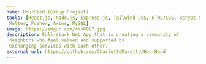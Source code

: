 ```yaml
---
name: HourHood (Group Project)
tools: [React.js, Node.js, Express.js, Tailwind CSS, HTML/CSS, Bcrypt & JWT,
 Multer, Pusher, Axios, MySQL]
image: https://imgur.com/rYs60G7.jpg
description: Full-stack Web App that is creating a community of
 neighbors who feel valued and supported by
 exchanging services with each other. 
external_url: https://github.com/CharlotteMarotte/HourHood
---
```

